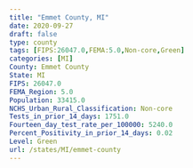 ```yaml
---
title: "Emmet County, MI"
date: 2020-09-27
draft: false
type: county
tags: [FIPS:26047.0,FEMA:5.0,Non-core,Green]
categories: [MI]
County: Emmet County
State: MI
FIPS: 26047.0
FEMA_Region: 5.0
Population: 33415.0
NCHS_Urban_Rural_Classification: Non-core
Tests_in_prior_14_days: 1751.0
Fourteen_day_test_rate_per_100000: 5240.0
Percent_Positivity_in_prior_14_days: 0.02
Level: Green
url: /states/MI/emmet-county
---
```



